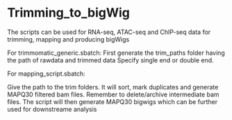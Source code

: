 # Trimming_to_bigWig
The scripts can be used for RNA-seq, ATAC-seq and ChIP-seq data for trimming, mapping and producing bigWigs

For trimmomatic_generic.sbatch: 
First generate the trim_paths folder having the path of rawdata and trimmed data
Specify single end or double end.

For mapping_script.sbatch:

Give the path to the trim folders. It will sort, mark duplicates and generate MAPQ30 filtered bam files. Remember to delete/archive intermediate bam files. The script will then generate MAPQ30 bigwigs which can be further used for downstreame analysis
